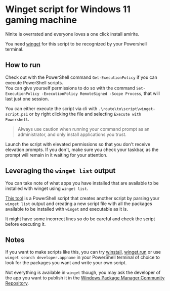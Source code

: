 # Winget script for Windows 11 gaming machine

Ninite is overrated and everyone loves a one click install amirite.

You need [winget](https://github.com/microsoft/winget-cli/) for this script to be recognized by your Powershell terminal.

## How to run

Check out with the PowerShell command `Get-ExecutionPolicy` if you can execute PowerShell scripts.  
You can give yourself permissions to do so with the command `Set-ExecutionPolicy -ExecutionPolicy RemoteSigned -Scope Process`, that will last just one session.  

You can either execute the script via cli with `.\route\to\script\winget-script.ps1` or by right clicking the file and selecting `Execute with Powershell`.  

> Always use caution when running your command prompt as an administrator, and only install applications you trust.  

Launch the script with elevated permissions so that you don't receive elevation prompts. If you don't, make sure you check your taskbar, as the prompt will remain in it waiting for your attention.

## Leveraging the `winget list` output

You can take note of what apps you have installed that are available to be installed with winget using `winget list`.  

[This tool](create-winget-install-script.ps1) is a PowerShell script that creates another script by parsing your `winget list` output and creating a new script file with all the packages available to be installed with `winget` and executable as it is.  

It might have some incorrect lines so do be careful and check the script before executing it.

## Notes

If you want to make scripts like this, you can try [winstall](https://winstall.app/), [winget.run](https://winget.run) or use `winget search developer.appname` in your PowerShell terminal of choice to look for the packages you want and write your own script.  

Not everything is available in `winget` though, you may ask the developer of the app you want to publish it in the [Windows Package Manager Community Repository](https://docs.microsoft.com/es-es/windows/package-manager/package/repository).
